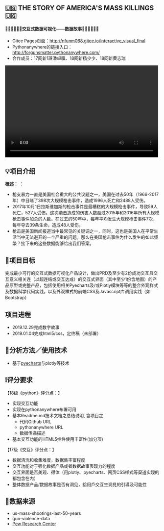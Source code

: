 ## 🇺🇸 THE STORY OF AMERICA'S MASS KILLINGS 🇺🇸
#### ✍🏻✍🏻✍🏻交互式数据可视化——数据故事✍🏻✍🏻✍🏻

- Gitee Pages页面：http://nfunm068.gitee.io/interactive_visual_final
- Pythonanywhere的链接入口：http://forgunsmatter.pythonanywhere.com/   
- 合作成员：17网新1班潘卓祺、18网新杨少少、18网新黄志瑞


<video src="http://mpvideo.qpic.cn/0bf2lqaamaaa3qantoirg5pfaxgdazoaabqa.f10002.mp4?dis_k=f5ab8a91d2e8136c26db79c3b1291482&dis_t=1578231375" controls="controls" width="500" height="300">您的浏览器不支持播放该视频！</video>




## 💡项目介绍

**概述：** ：
- 枪支暴力一直是美国社会重大的公共议题之一，美国在过去50年（1966-2017年）中目睹了398次大规模枪击事件，造成1996人死亡和2488人受伤。
- 2017年10月1日拉斯维加斯的枪击事件是最糟糕的大规模枪击事件，导致59人死亡，527人受伤。这次袭击造成的伤害人数超过2015年和2016年所有大规模枪击事件加总的人数。在过去的50年中，每年平均发生大规模枪击事件7次，每年夺去39条生命，造成48人受伤。
- 枪击是美国新闻报道当中最常见的关键词之一，同时，这也是美国人在平常生活当中无法避开的一个严重的问题。那么在美国枪击事件为什么发生的如此频繁？接下来的这些数据能够给出我们答案。

## 🎯项目目标
完成最小可行的交互式数据可视化产品设计，做出PRD及至少有2份成功交互且交互意义相关连（以超连结或交互达成）的交互式界面（其中至少1份含地图）的产品原型或完整产品，包括使用相关Pyecharts及/或Plotly模块等等的整合外观样式及数据科学代码实践，以及外观样式的前端CSS及Javascript库调用实践（如Bootstrap）

## 项目进程
- 2019.12.29完成数字故事
- 2019.01.04完成html5/css，定终稿（未部署）


## 📝分析方法／使用技术
- 基于[pyecharts](https://pyecharts.org/#/zh-cn/intro)与plotly等技术


## ❕评分要求
【18级《python》评分点：】
- 实现交互功能 
- 实现在pythonanywhere布署可用
- 基本Readme.md技术文档之总结说明, 含项目之
    - 代码Github URL
    - pythonanywhere URL
    - 数据传递描述
- 基本交互功能的HTML5控件使用丰富性(加分项)

【17级《交互》评分点：】
- 数据清洗和收集难度，数据集丰富程度
- 交互功能对于强化数据产品或者数据故事表现力的程度
- 交互界面是否美观、得体（用plotly、pyecharts、网页CSS样式等渠道实现的都包含在内）
- 整体数据产品/数据故事是否有洞见，給用戶交互生洞見的引導及可能性


## 🔗数据来源
- us-mass-shootings-last-50-years
- gun-violence-data 
- [Pew Research Center](https://www.pewresearch.org/)


